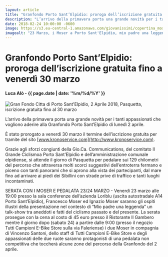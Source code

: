 ```yaml
---
layout: article
title: "Granfondo Porto Sant’Elpidio: proroga dell’iscrizione gratuita fino a venerdì 30 marzo"
description: "L’arrivo della primavera porta una grande novità per i tanti appassionati che vogliono aderire alla Granfondo Porto Sant’Elpidio di lunedì 2 aprile."
date: 2018-02-24 10:00:00 -0600
image: https://s3.eu-central-1.amazonaws.com/giovanissimi/copertina_moser.jpg
imagealt: "23 Marzo, i Moser a Porto Sant'Elpidio, mio padre una leggenda"
---
```


# Granfondo Porto Sant’Elpidio: proroga dell’iscrizione gratuita fino a venerdì 30 marzo

#### Luca Alò - {{ page.date | date: '%m/%d/%Y' }}

![Gran Fondo Citta di Porto Sant'Elpidio, 2 Aprile 2018, Pasquetta, iscrizione gratuita fino al 30 marzo](https://s3.eu-central-1.amazonaws.com/giovanissimi/copertina_gfpse_2018.jpeg)

L’arrivo della primavera porta una grande novità per i tanti appassionati che vogliono aderire alla Granfondo Porto Sant’Elpidio di lunedì 2 aprile.

È stato prorogato a venerdì 30 marzo il termine dell’iscrizione gratuita per tramite del sito [www.kronoservice.com](http://www.kronoservice.com).

Grazie agli sforzi congiunti della Gio.Ca. Communications, del comitato Il Grande Ciclismoa Porto Sant’Elpidio e dell’amministrazione comunale elpidiense, si attende il giorno di Pasquetta per pedalare sui 129 chilometri del percorso che attraversa molti scorci suggestivi dell’entroterra fermano e piceno con tanti panorami che si aprono alla vista dei partecipanti, dal mare fino ad arrivare ai piedi dei Sibillini con strade prive di traffico e tanti luoghi incontaminati.

SERATA CON I MOSER E PEDALATA 23/24 MARZO - Venerdì 23 marzo alle 19:00 presso la sala conferenze dell’azienda Loriblu (uscita autostradale A14 Porto Sant’Elpidio), Francesco Moser ed Ignazio Moser saranno gli ospiti illustri della presentazione nel contesto di “Mio padre una leggenda” un talk-show tra aneddoti e fatti del ciclismo passato e del presente. La serata prosegue con la cena al costo di 45 euro presso il Ristorante Il Gambero mentre il giorno dopo (sabato 24) a partire dalle 9:00 (presso il negozio Tutti Campioni E-Bike Store sulla via Faleriense) i due Moser in compagnia di Vincenzo Santoni, dello staff di Tutti Campioni E-Bike Store e degli appassionati delle due ruote saranno protagonisti di una pedalata non competitiva che toccherà alcune zone del percorso della Granfondo del 2 aprile.
